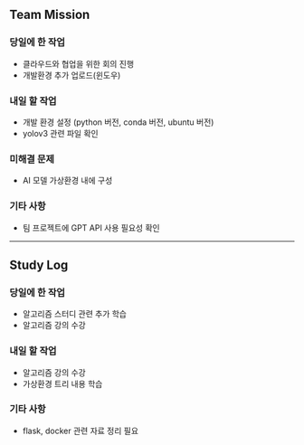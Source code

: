 ## Team Mission

### 당일에 한 작업
- 클라우드와 협업을 위한 회의 진행
- 개발환경 추가 업로드(윈도우)

### 내일 할 작업
- 개발 환경 설정 (python 버전, conda 버전, ubuntu 버전)
- yolov3 관련 파일 확인

### 미해결 문제
- AI 모델 가상환경 내에 구성

### 기타 사항
- 팀 프로젝트에 GPT API 사용 필요성 확인

--------
## Study Log

### 당일에 한 작업
- 알고리즘 스터디 관련 추가 학습
- 알고리즘 강의 수강

### 내일 할 작업
- 알고리즘 강의 수강
- 가상환경 트리 내용 학습

### 기타 사항
- flask, docker 관련 자료 정리 필요


